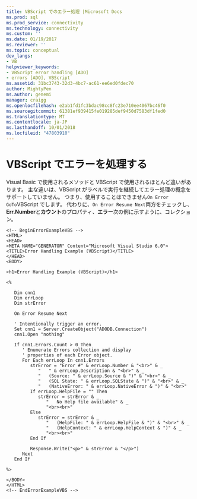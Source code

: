 ```yaml
---
title: VBScript でのエラー処理 |Microsoft Docs
ms.prod: sql
ms.prod_service: connectivity
ms.technology: connectivity
ms.custom: ''
ms.date: 01/19/2017
ms.reviewer: ''
ms.topic: conceptual
dev_langs:
- VB
helpviewer_keywords:
- VBScript error handling [ADO]
- errors [ADO], VBScript
ms.assetid: 31bc3743-32d3-4bc7-ac61-ee6ed0fdec70
author: MightyPen
ms.author: genemi
manager: craigg
ms.openlocfilehash: e2ab1fd1fc3bdac98cc8fc23e710ee4067bc46f0
ms.sourcegitcommit: 61381ef939415fe019285def9450d7583df1fed0
ms.translationtype: MT
ms.contentlocale: ja-JP
ms.lasthandoff: 10/01/2018
ms.locfileid: "47803910"
---
```

# <a name="handling-errors-in-vbscript"></a>VBScript でエラーを処理する
Visual Basic で使用されるメソッドと VBScript で使用されるほとんど違いがあります。 主な違いは、VBScript がラベルで実行を継続してエラー処理の概念をサポートしていません。 つまり、使用することはできません`On Error GoTo`VBScript でします。 代わりに、`On Error Resume Next`両方をチェックし、 **Err.Number**と**カウント**のプロパティ、**エラー**次の例に示すように、コレクション。  
  
```  
<!-- BeginErrorExampleVBS -->  
<HTML>  
<HEAD>  
<META NAME="GENERATOR" Content="Microsoft Visual Studio 6.0">  
<TITLE>Error Handling Example (VBScript)</TITLE>  
</HEAD>  
<BODY>  
  
<h1>Error Handling Example (VBScript)</h1>  
  
<%  
  
   Dim cnn1  
   Dim errLoop  
   Dim strError  
  
   On Error Resume Next  
  
   ' Intentionally trigger an error.  
   Set cnn1 = Server.CreateObject("ADODB.Connection")  
   cnn1.Open "nothing"  
  
   If cnn1.Errors.Count > 0 Then  
      ' Enumerate Errors collection and display  
      ' properties of each Error object.  
      For Each errLoop In cnn1.Errors  
         strError = "Error #" & errLoop.Number & "<br>" & _  
            "   " & errLoop.Description & "<br>" & _  
            "   (Source: " & errLoop.Source & ")" & "<br>" & _  
            "   (SQL State: " & errLoop.SQLState & ")" & "<br>" & _  
            "   (NativeError: " & errLoop.NativeError & ")" & "<br>"  
         If errLoop.HelpFile = "" Then  
            strError = strError & _  
               "   No Help file available" & _  
               "<br><br>"  
         Else  
            strError = strError & _  
               "   (HelpFile: " & errLoop.HelpFile & ")" & "<br>" & _  
               "   (HelpContext: " & errLoop.HelpContext & ")" & _  
               "<br><br>"  
         End If  
  
         Response.Write("<p>" & strError & "</p>")  
      Next  
   End If  
  
%>  
  
</BODY>  
</HTML>  
<!-- EndErrorExampleVBS -->  
```
